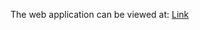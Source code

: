 
The web application can be viewed at: [Link](https://mths-icd2o-1-2024.github.io/ICD2O-Final-Project-yi.zhou-yunus.emre.guzel/) 
